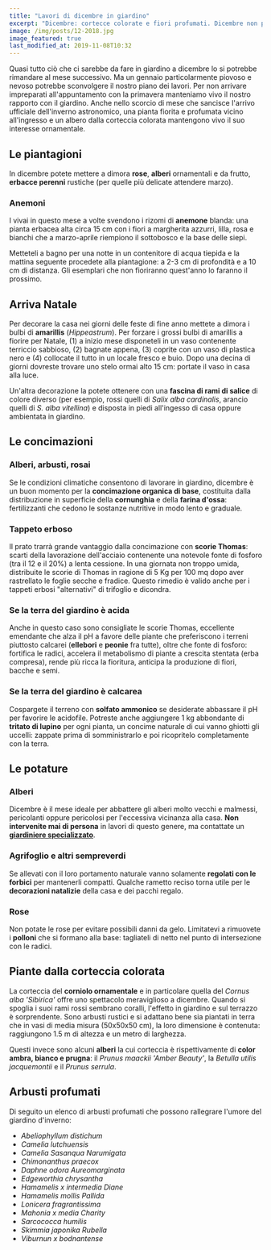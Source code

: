 ```yaml
---
title: "Lavori di dicembre in giardino"
excerpt: "Dicembre: cortecce colorate e fiori profumati. Dicembre non pretende la presenza costante del giardiniere ma alcuni lavori in giardino devono essere svolti."
image: /img/posts/12-2018.jpg
image_featured: true
last_modified_at: 2019-11-08T10:32
---
```

Quasi tutto ciò che ci sarebbe da fare in giardino a dicembre lo si potrebbe
rimandare al mese successivo. Ma un gennaio particolarmente piovoso e nevoso
potrebbe sconvolgere il nostro piano dei lavori. Per non arrivare impreparati
all'appuntamento con la primavera manteniamo vivo il nostro rapporto
con il giardino. Anche nello scorcio di mese che sancisce l'arrivo ufficiale
dell'inverno astronomico, una pianta fiorita e profumata vicino all'ingresso e
un albero dalla corteccia colorata mantengono vivo il suo interesse ornamentale.

## Le piantagioni

In dicembre potete mettere a dimora **rose**, **alberi** ornamentali e da frutto,
**erbacce perenni** rustiche (per quelle più delicate attendere marzo).

### Anemoni

I vivai in questo mese a volte svendono i rizomi di **anemone** blanda: una pianta
erbacea alta circa 15 cm con i fiori a margherita azzurri, lilla, rosa e bianchi che a marzo-aprile riempiono il sottobosco e la base delle siepi.

Metteteli a bagno per una notte in un contenitore di acqua tiepida e la mattina seguente procedete alla piantagione: a 2-3 cm di profondità e a 10 cm di distanza. Gli esemplari che non fioriranno quest'anno lo faranno il prossimo.

## Arriva Natale

Per decorare la casa nei giorni delle feste di fine anno mettete a dimora i bulbi di **amarillis** (*Hippeastrum*). Per forzare i grossi bulbi di amarillis a fiorire per
Natale, (1) a inizio mese disponeteli in un vaso contenente terriccio sabbioso, (2) bagnate appena, (3) coprite con un vaso di plastica nero e (4) collocate il tutto in un
locale fresco e buio. Dopo una decina di giorni dovreste trovare uno stelo ormai alto
15 cm: portate il vaso in casa alla luce.

Un'altra decorazione la potete ottenere con una **fascina di rami di salice** di colore diverso (per esempio, rossi quelli di *Salix alba cardinalis*, arancio quelli di *S. alba vitellina*) e disposta in piedi all'ingesso di casa oppure ambientata in giardino.

## Le concimazioni

### Alberi, arbusti, rosai

Se le condizioni climatiche consentono di lavorare in giardino, dicembre è un buon momento per la **concimazione organica di base**, costituita dalla distribuzione in superficie della **cornunghia** e della **farina d'ossa**: fertilizzanti che cedono le sostanze nutritive in modo lento e graduale.

### Tappeto erboso

Il prato trarrà grande vantaggio dalla concimazione con **scorie Thomas**: scarti della lavorazione dell'acciaio contenente una notevole fonte di fosforo (tra il 12 e il 20%) a
lenta cessione. In una giornata non troppo umida, distribuite le scorie di Thomas in ragione di 5 Kg per 100 mq dopo aver rastrellato le foglie secche e fradice. Questo rimedio è valido anche per i tappeti erbosi "alternativi" di trifoglio e dicondra.

### Se la terra del giardino è acida

Anche in questo caso sono consigliate le scorie Thomas, eccellente emendante che alza il pH a favore delle piante che preferiscono i terreni piuttosto calcarei (**ellebori** e **peonie** fra tutte), oltre che fonte di fosforo: fortifica le radici, accelera il metabolismo di piante a crescita stentata (erba compresa), rende più ricca la fioritura,  anticipa la produzione di fiori, bacche e semi.

### Se la terra del giardino è calcarea

Cospargete il terreno con **solfato ammonico** se desiderate abbassare il pH per favorire le acidofile. Potreste anche aggiungere 1 kg abbondante di **tritato di lupino** per ogni pianta, un concime naturale di cui vanno ghiotti gli uccelli: zappate prima di somministrarlo e poi ricopritelo completamente con la terra.

## Le potature

### Alberi

Dicembre è il mese ideale per abbattere gli alberi molto vecchi e malmessi, pericolanti oppure pericolosi per l'eccessiva vicinanza alla casa. **Non intervenite mai di persona** in lavori di questo genere, ma contattate un **[giardiniere specializzato](/servizi-di-giardinaggio/giardiniere-a-domicilio "Potasiepe è il giardiniere specializzato n. 1 in Friuli")**.

### Agrifoglio e altri sempreverdi

Se allevati con il loro portamento naturale vanno solamente **regolati con le forbici** per mantenerli compatti. Qualche rametto reciso torna utile per le **decorazioni natalizie** della casa e dei pacchi regalo.

### Rose

Non potate le rose per evitare possibili danni da gelo. Limitatevi a rimuovete i **polloni** che si formano alla base: tagliateli di netto nel punto di intersezione con le radici.

## Piante dalla corteccia colorata

La corteccia del **corniolo ornamentale** e in particolare quella del *Cornus alba 'Sibirica'* offre uno spettacolo meraviglioso a dicembre. Quando si spoglia i suoi rami rossi sembrano coralli, l'effetto in giardino e sul terrazzo è sorprendente. Sono arbusti rustici e si adattano bene sia piantati in terra che in vasi di media misura (50x50x50 cm), la loro dimensione è contenuta: raggiungono 1.5 m di altezza e un metro di larghezza.

Questi invece sono alcuni **alberi** la cui corteccia è rispettivamente di **color ambra, bianco e prugna**: il *Prunus maackii 'Amber Beauty'*, la *Betulla utilis jacquemontii* e il *Prunus serrula*.

## Arbusti profumati

Di seguito un elenco di arbusti profumati che possono rallegrare l'umore del giardino d'inverno:

- *Abeliophyllum distichum*
- *Camelia lutchuensis*
- *Camelia Sasanqua Narumigata*
- *Chimonanthus praecox*
- *Daphne odora Aureomarginata*
- *Edgeworthia chrysantha*
- *Hamamelis x intermedia Diane*
- *Hamamelis mollis Pallida*
- *Lonicera fragrantissima*
- *Mahonia x media Charity*
- *Sarcococca humilis*
- *Skimmia japonika Rubella*
- *Viburnun x bodnantense*
